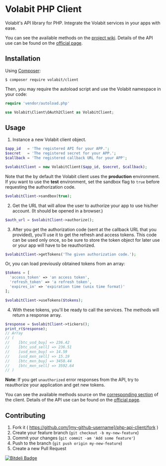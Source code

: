 # Volabit PHP Client

Volabit's API library for PHP. Integrate the Volabit services in your apps with ease.

You can see the available methods on the [project wiki][wiki]. Details of the API use can be found on the [official page][api-docs].

## Installation

Using [Composer][composer]:

    $ composer require volabit/client

Then, you may require the autoload script and use the Volabit namespace in your code:

```php
require 'vendor/autoload.php'

use Volabit\Client\OAuth2Client as VolabitClient;
```

## Usage

1) Instance a new Volabit client object.

```php
$app_id   = 'The registered API for your APP.';
$secret   = 'The registered secret for your APP.';
$callback = 'The registered callback URL for your APP';

$volabitClient = new VolabitClient($app_id, $secret, $callback);
```

Note that the by default the Volabit client uses the **production** environment. If you want to use the **test** environment, set the sandbox flag to `true` before requesting the authorization code.

```php
$volabitClient->sandbox(true);
```

2) Get the URL that will allow the user to authorize your app to use his/her account. (It should be opened in a browser.)

```php
$auth_url = $volabitClient->authorize();
```

3) After you get the authorization code (sent at the callback URL that you provided), you'll use it to get the refresh and access tokens. This code can be used only once, so be sure to store the token object for later use or your app will have to be reauthorized.

```php
$volabitClient->getTokens('The given authorization code.');
```

Or, you can load previously obtained tokens from an array:

```php
$tokens = [
  'access_token' => 'an access token',
  'refresh_token' => 'a refresh token',
  'expires_in' => 'expiration time (unix time format)'
];

$volabitClient->useTokens($tokens);
```

4) With these tokens, you'll be ready to call the services. The methods will return a response array.

```php
$response = $volabitClient->tickers();
print_r($response);
// Array
// (
//    [btc_usd_buy] => 236.42
//    [btc_usd_sell] => 236.51
//    [usd_mxn_buy] => 14.59
//    [usd_mxn_sell] => 15.19
//    [btc_mxn_buy] => 3450.44
//    [btc_mxn_sell] => 3592.64
// )
```

**Note**: If you get `unauthorized` error responses from the API, try to reauthorize your application and get new tokens.

You can see the available methods source on the [corresponding section][source] of the client. Details of the API use can be found on the [official page][api-docs].

## Contributing

1. Fork it ( https://github.com/[my-github-username]/php-api-client/fork )
2. Create your feature branch (`git checkout -b my-new-feature`)
3. Commit your changes (`git commit -am 'Add some feature'`)
4. Push to the branch (`git push origin my-new-feature`)
5. Create a new Pull Request


[source]: https://github.com/coincovemx/php-api-client/blob/master/src/Volabit.php
[wiki]: https://github.com/coincovemx/php-api-client/wiki
[api-docs]: https://coincovemx.github.io/
[composer]: https://getcomposer.org/


[![Bitdeli Badge](https://d2weczhvl823v0.cloudfront.net/coincovemx/php-api-client/trend.png)](https://bitdeli.com/free "Bitdeli Badge")

